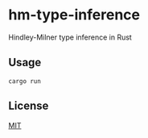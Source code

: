 # hm-type-inference

Hindley-Milner type inference in Rust

## Usage

```
cargo run
```

## License

[MIT](LICENSE)
